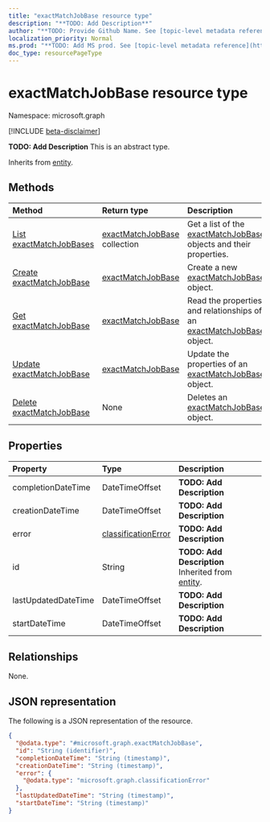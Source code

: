 ```yaml
---
title: "exactMatchJobBase resource type"
description: "**TODO: Add Description**"
author: "**TODO: Provide Github Name. See [topic-level metadata reference](https://msgo.azurewebsites.net/add/document/guidelines/metadata.html#topic-level-metadata)**"
localization_priority: Normal
ms.prod: "**TODO: Add MS prod. See [topic-level metadata reference](https://msgo.azurewebsites.net/add/document/guidelines/metadata.html#topic-level-metadata)**"
doc_type: resourcePageType
---
```


# exactMatchJobBase resource type

Namespace: microsoft.graph

[!INCLUDE [beta-disclaimer](../../includes/beta-disclaimer.md)]

**TODO: Add Description**
This is an abstract type.


Inherits from [entity](../resources/entity.md).

## Methods
|Method|Return type|Description|
|:---|:---|:---|
|[List exactMatchJobBases](../api/exactmatchjobbase-list.md)|[exactMatchJobBase](../resources/exactmatchjobbase.md) collection|Get a list of the [exactMatchJobBase](../resources/exactmatchjobbase.md) objects and their properties.|
|[Create exactMatchJobBase](../api/exactmatchjobbase-create.md)|[exactMatchJobBase](../resources/exactmatchjobbase.md)|Create a new [exactMatchJobBase](../resources/exactmatchjobbase.md) object.|
|[Get exactMatchJobBase](../api/exactmatchjobbase-get.md)|[exactMatchJobBase](../resources/exactmatchjobbase.md)|Read the properties and relationships of an [exactMatchJobBase](../resources/exactmatchjobbase.md) object.|
|[Update exactMatchJobBase](../api/exactmatchjobbase-update.md)|[exactMatchJobBase](../resources/exactmatchjobbase.md)|Update the properties of an [exactMatchJobBase](../resources/exactmatchjobbase.md) object.|
|[Delete exactMatchJobBase](../api/exactmatchjobbase-delete.md)|None|Deletes an [exactMatchJobBase](../resources/exactmatchjobbase.md) object.|

## Properties
|Property|Type|Description|
|:---|:---|:---|
|completionDateTime|DateTimeOffset|**TODO: Add Description**|
|creationDateTime|DateTimeOffset|**TODO: Add Description**|
|error|[classificationError](../resources/classificationerror.md)|**TODO: Add Description**|
|id|String|**TODO: Add Description** Inherited from [entity](../resources/entity.md).|
|lastUpdatedDateTime|DateTimeOffset|**TODO: Add Description**|
|startDateTime|DateTimeOffset|**TODO: Add Description**|

## Relationships
None.

## JSON representation
The following is a JSON representation of the resource.
<!-- {
  "blockType": "resource",
  "keyProperty": "id",
  "@odata.type": "microsoft.graph.exactMatchJobBase",
  "baseType": "microsoft.graph.entity",
  "openType": false
}
-->
``` json
{
  "@odata.type": "#microsoft.graph.exactMatchJobBase",
  "id": "String (identifier)",
  "completionDateTime": "String (timestamp)",
  "creationDateTime": "String (timestamp)",
  "error": {
    "@odata.type": "microsoft.graph.classificationError"
  },
  "lastUpdatedDateTime": "String (timestamp)",
  "startDateTime": "String (timestamp)"
}
```

